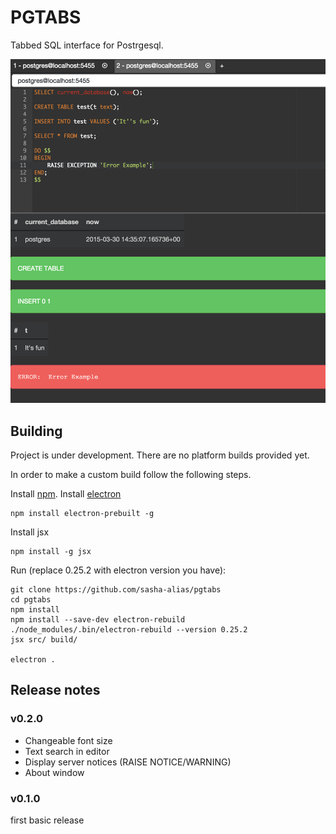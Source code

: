 # PGTABS

Tabbed SQL interface for Postrgesql.

![](/pgtabs.png?raw=true)

## Building
Project is under development. There are no platform builds provided yet.

In order to make a custom build follow the following steps.

Install [npm](https://www.npmjs.com).
Install [electron](http://electron.atom.io)

    npm install electron-prebuilt -g

Install jsx

    npm install -g jsx

Run (replace 0.25.2 with electron version you have):

    git clone https://github.com/sasha-alias/pgtabs
    cd pgtabs
    npm install
    npm install --save-dev electron-rebuild
    ./node_modules/.bin/electron-rebuild --version 0.25.2
    jsx src/ build/

    electron .

## Release notes

### v0.2.0

- Changeable font size
- Text search in editor
- Display server notices (RAISE NOTICE/WARNING)
- About window

### v0.1.0

first basic release


